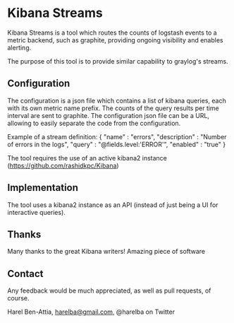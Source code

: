 # Kibana Streams
Kibana Streams is a tool which routes the counts of logstash events to a metric backend, such as graphite, providing ongoing visibility and enables alerting.

The purpose of this tool is to provide similar capability to graylog's streams.

## Configuration
The configuration is a json file which contains a list of kibana queries, each with its own metric name prefix. The counts of the query results per time interval are sent to graphite. The configuration json file can be a URL, allowing to easily separate the code from the configuration.

Example of a stream definition:
    {
        "name" : "errors",
        "description" : "Number of errors in the logs",
        "query" : "@fields.level:'ERROR'",
        "enabled" : "true"
    }

The tool requires the use of an active kibana2 instance (https://github.com/rashidkpc/Kibana)

## Implementation 
The tool uses a kibana2 instance as an API (instead of just being a UI for interactive queries).

## Thanks
Many thanks to the great Kibana writers! Amazing piece of software

## Contact
Any feedback would be much appreciated, as well as pull requests, of course.

Harel Ben-Attia, harelba@gmail.com, @harelba on Twitter

